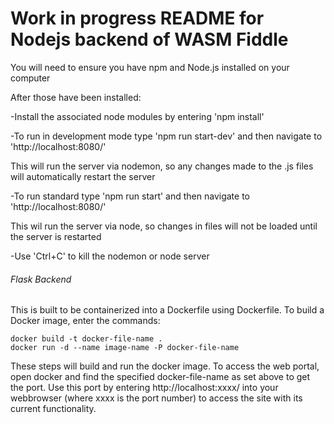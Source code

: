 # Work in progress README for Nodejs backend of WASM Fiddle

You will need to ensure you have npm and Node.js installed on your computer

After those have been installed:

-Install the associated node modules by entering 'npm install'

-To run in development mode type 'npm run start-dev' and then navigate to 'http://localhost:8080/'

This will run the server via nodemon, so any changes made to the .js files will automatically restart the server

-To run standard type 'npm run start' and then navigate to 'http://localhost:8080/'

This wil run the server via node, so changes in files will not be loaded until the server is restarted

-Use 'Ctrl+C' to kill the nodemon or node server

###### Flask Backend
This is built to be containerized into a Dockerfile using Dockerfile. To build a Docker image, enter the commands:
```
docker build -t docker-file-name .
docker run -d --name image-name -P docker-file-name
```
These steps will build and run the docker image. To access the web portal, open docker and find the specified docker-file-name as set above to get the port. Use this port by entering http://localhost:xxxx/ into your webbrowser (where xxxx is the port number) to access the site with its current functionality. 
